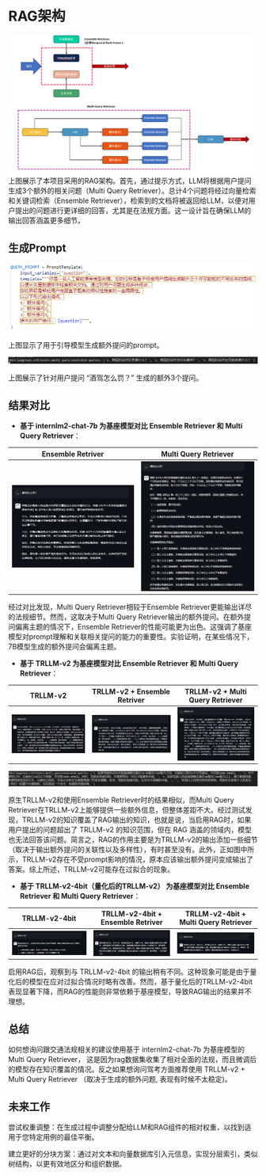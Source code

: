 # RAG架构

![rag-framework.png](../assets/rag.png)
上图展示了本项目采用的RAG架构。首先，通过提示方式，LLM将根据用户提问生成3个额外的相关问题（Multi Query
Retriever）。总计4个问题将经过向量检索和关键词检索（Ensemble
Retriever），检索到的文档将被返回给LLM，以便对用户提出的问题进行更详细的回答，尤其是在法规方面。这一设计旨在确保LLM的输出回答涵盖更多细节。

## 生成Prompt

![multi-query-prompt.png](../assets/MultiQueryPrompt.png)

上图显示了用于引导模型生成额外提问的prompt。

![extra-query-generated.png](../assets/extra-query-generated.png)

上图展示了针对用户提问 “酒驾怎么罚？” 生成的额外3个提问。

## 结果对比

- **基于 internlm2-chat-7b 为基座模型对比 Ensemble Retriever 和 Multi Query Retriever**：

| Ensemble Retriver                             | Multi Query Retriever                           |
|-----------------------------------------------|-------------------------------------------------|
| ![compare1-er.png](../assets/compare1-er.png) | ![compare1-mqr.png](../assets/compare1-mqr.png) |

  经过对比发现，Multi Query Retriever相较于Ensemble Retriever更能输出详尽的法规细节。然而，这取决于Multi Query
Retriever输出的额外提问。在额外提问偏离主题的情况下，Ensemble
Retriever的性能可能更为出色。这强调了基座模型对prompt理解和关联相关提问的能力的重要性。实验证明，在某些情况下，7B模型生成的额外提问会偏离主题。


- **基于 TRLLM-v2 为基座模型对比 Ensemble Retriever 和 Multi Query Retriever**：

| TRLLM-v2                                                  | TRLLM-v2 + Ensemble Retriver                  | TRLLM-v2 + Multi Query Retriever                |
|-----------------------------------------------------------|-----------------------------------------------|-------------------------------------------------|
| ![compare2-trllm-v2.png](../assets/compare2-trllm-v2.png) | ![compare2-er.png](../assets/compare2-er.png) | ![compare2-mqr.png](../assets/compare2-mqr.png) |

![compare2-prompt.png](../assets/compare2-prompt.png)

  原生TRLLM-v2和使用Ensemble Retriever时的结果相似，而Multi Query
  Retriever在TRLLM-v2上能够提供一些额外信息，但整体差距不大。经过测试发现，TRLLM-v2的知识覆盖了RAG输出的知识，也就是说，当启用RAG时，如果用户提出的问题超出了
  TRLLM-v2 的知识范围，但在 RAG
  涵盖的领域内，模型也无法回答该问题。简言之，RAG的作用主要是为TRLLM-v2的输出添加一些细节（取决于输出额外提问的关联性以及多样性），有时甚至没有。此外，正如图中所示，TRLLM-v2存在不受prompt影响的情况，原本应该输出额外提问变成输出了答案。综上所述，TRLLM-v2可能存在过拟合的现象。


- **基于 TRLLM-v2-4bit（量化后的TRLLM-v2） 为基座模型对比 Ensemble Retriever 和 Multi Query Retriever**：

| TRLLM-v2-4bit                                       | TRLLM-v2-4bit + Ensemble Retriver             | TRLLM-v2-4bit + Multi Query Retriever           |
|-----------------------------------------------------|-----------------------------------------------|-------------------------------------------------|
| ![compare3-trllm.png](../assets/compare3-trllm.png) | ![compare3-er.png](../assets/compare3-er.png) | ![compare3-mqr.png](../assets/compare3-mqr.png) |

启用RAG后，观察到与 TRLLM-v2-4bit 的输出稍有不同。这种现象可能是由于量化后的模型在应对过拟合情况时略有改善。然而，基于量化后的TRLLM-v2-4bit表现显著下降，而RAG的性能则非常依赖于基座模型，导致RAG输出的结果并不理想。

## 总结

如何想询问跟交通法规相关的建议使用基于 internlm2-chat-7b 为基座模型的 Multi Query Retriever，
这是因为rag数据集收集了相对全面的法规，而且微调后的模型存在知识覆盖的情况。反之如果想询问驾考方面推荐使用
TRLLM-v2 + Multi Query Retriever （取决于生成的额外问题, 表现有时候不太稳定)。

## 未来工作

尝试权重调整：在生成过程中调整分配给LLM和RAG组件的相对权重，以找到适用于您特定用例的最佳平衡。

建立更好的分块方案：通过对文本和向量数据库引入元信息，实现分层索引，类似树结构，以更有效地区分和组织数据。

